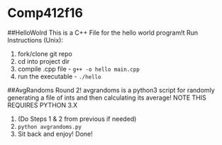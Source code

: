 # Comp412f16
##HelloWolrd
This is a C++ File for the hello world program!t 
Run Instructions (Unix): 
1. fork/clone git repo 
2. cd into project dir 
3. compile .cpp file -  `g++ -o hello main.cpp `
4. run the executable - `./hello `

##AvgRandoms
Round 2! avgrandoms is a python3 script for randomly generating a file of ints and then calculating its average! NOTE THIS REQUIRES PYTHON 3.X
1. (Do Steps 1 & 2 from previous if needed)
2. `python avgrandoms.py` 
3. Sit back and enjoy! 
Done! 
